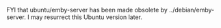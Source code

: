 FYI that ubuntu/emby-server has been made obsolete by ../debian/emby-server. I may resurrect this Ubuntu version later.
